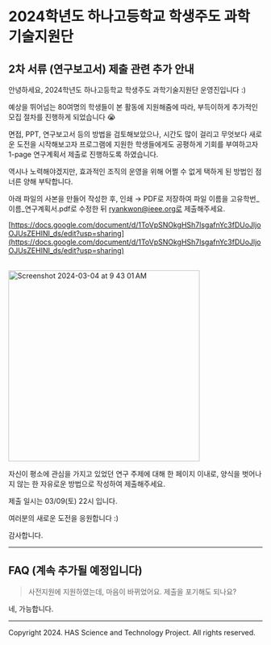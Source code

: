 # 2024학년도 하나고등학교 학생주도 과학기술지원단

## 2차 서류 (연구보고서) 제출 관련 추가 안내

안녕하세요, 2024학년도 하나고등학교 학생주도 과학기술지원단 운영진입니다 :)

예상을 뛰어넘는 80여명의 학생들이 본 활동에 지원해줌에 따라, 부득이하게 추가적인 모집 절차를 진행하게 되었습니다 😭

면접, PPT, 연구보고서 등의 방법을 검토해보았으나, 시간도 많이 걸리고 무엇보다 새로운 도전을 시작해보고자 프로그램에 지원한 학생들에게도 공평하게 기회를 부여하고자 1-page 연구계획서 제출로 진행하도록 하였습니다.

역시나 노력해야겠지만, 효과적인 조직의 운영을 위해 어쩔 수 없게 택하게 된 방법인 점 너른 양해 부탁합니다.

아래 파일의 사본을 만들어 작성한 후, 인쇄 → PDF로 저장하여 파일 이름을 고유학번_이름_연구계획서.pdf로 수정한 뒤 ryankwon@ieee.org로 제출해주세요.

[https://docs.google.com/document/d/1ToVpSNOkgHSh7lsgafnYc3fDUoJljoOJUsZEHINI_ds/edit?usp=sharing](https://docs.google.com/document/d/1ToVpSNOkgHSh7lsgafnYc3fDUoJljoOJUsZEHINI_ds/edit?usp=sharing)

<br/>
<img width="379" alt="Screenshot 2024-03-04 at 9 43 01 AM" src="https://github.com/hana-academy-seoul/scitech/assets/93381265/40732f9f-13a1-419d-b2b3-ae70b459b198">
<br/>

자신이 평소에 관심을 가지고 있었던 연구 주제에 대해 한 페이지 이내로, 양식을 벗어나지 않는 한 자유로운 방법으로 작성하여 제출해주세요.

제출 일시는 03/09(토) 22시 입니다. 

여러분의 새로운 도전을 응원합니다 :)

감사합니다.

---

## FAQ (계속 추가될 예정입니다)

> 사전지원에 지원하였는데, 마음이 바뀌었어요. 제출을 포기해도 되나요?

네, 가능합니다.

---

Copyright 2024. HAS Science and Technology Project. All rights reserved.
